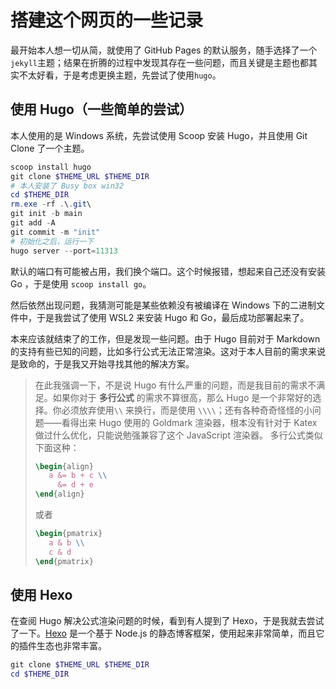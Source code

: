# 搭建这个网页的一些记录

最开始本人想一切从简，就使用了 GitHub Pages 的默认服务，随手选择了一个`jekyll`主题；结果在折腾的过程中发现其存在一些问题，而且关键是主题也都其实不太好看，于是考虑更换主题，先尝试了使用`hugo`。

## 使用 Hugo（一些简单的尝试）

本人使用的是 Windows 系统，先尝试使用 Scoop 安装 Hugo，并且使用 Git Clone 了一个主题。

```powershell
scoop install hugo
git clone $THEME_URL $THEME_DIR
# 本人安装了 Busy box win32
cd $THEME_DIR
rm.exe -rf .\.git\
git init -b main
git add -A
git commit -m "init"
# 初始化之后，运行一下
hugo server --port=11313
```

默认的端口有可能被占用，我们换个端口。这个时候报错，想起来自己还没有安装 Go ，于是使用 `scoop install go`。

然后依然出现问题，我猜测可能是某些依赖没有被编译在 Windows 下的二进制文件中，于是我尝试了使用 WSL2 来安装 Hugo 和 Go，最后成功部署起来了。

本来应该就结束了的工作，但是发现一些问题。由于 Hugo 目前对于 Markdown 的支持有些已知的问题，比如多行公式无法正常渲染。这对于本人目前的需求来说是致命的，于是我又开始寻找其他的解决方案。

> 在此我强调一下，不是说 Hugo 有什么严重的问题，而是我目前的需求不满足。如果你对于 **多行公式** 的需求不算很高，那么 Hugo 是一个非常好的选择。你必须放弃使用`\\` 来换行，而是使用 `\\\\`；还有各种奇奇怪怪的小问题——看得出来 Hugo 使用的 Goldmark 渲染器，根本没有针对于 Katex 做过什么优化，只能说勉强兼容了这个 JavaScript 渲染器。
> 多行公式类似下面这种：
>
> ```latex
> \begin{align}
>    a &= b + c \\
>      &= d + e
> \end{align}
> ```
>
> 或者
> 
> ```latex
> \begin{pmatrix}
>    a & b \\
>    c & d
> \end{pmatrix}
> ```
>

## 使用 Hexo

在查阅 Hugo 解决公式渲染问题的时候，看到有人提到了 Hexo，于是我就去尝试了一下。[Hexo](https://hexo.io/zh-cn/) 是一个基于 Node.js 的静态博客框架，使用起来非常简单，而且它的插件生态也非常丰富。

```powershell
git clone $THEME_URL $THEME_DIR
cd $THEME_DIR
```
